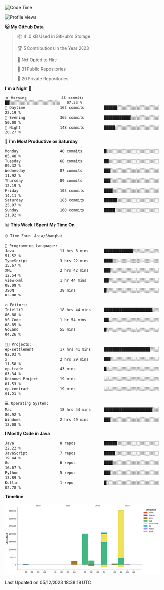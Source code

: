 <!--START_SECTION:waka-->
![Code Time](http://img.shields.io/badge/Code%20Time-2%2C168%20hrs%2050%20mins-blue)

![Profile Views](http://img.shields.io/badge/Profile%20Views-0-blue)

**🐱 My GitHub Data** 

> 📦 41.0 kB Used in GitHub's Storage 
 > 
> 🏆 5 Contributions in the Year 2023
 > 
> 🚫 Not Opted to Hire
 > 
> 📜 31 Public Repositories 
 > 
> 🔑 20 Private Repositories 
 > 
**I'm a Night 🦉** 

```text
🌞 Morning                55 commits          ██░░░░░░░░░░░░░░░░░░░░░░░   07.53 % 
🌆 Daytime                162 commits         ██████░░░░░░░░░░░░░░░░░░░   22.19 % 
🌃 Evening                365 commits         ████████████░░░░░░░░░░░░░   50.00 % 
🌙 Night                  148 commits         █████░░░░░░░░░░░░░░░░░░░░   20.27 % 
```
📅 **I'm Most Productive on Saturday** 

```text
Monday                   40 commits          █░░░░░░░░░░░░░░░░░░░░░░░░   05.48 % 
Tuesday                  68 commits          ██░░░░░░░░░░░░░░░░░░░░░░░   09.32 % 
Wednesday                87 commits          ███░░░░░░░░░░░░░░░░░░░░░░   11.92 % 
Thursday                 89 commits          ███░░░░░░░░░░░░░░░░░░░░░░   12.19 % 
Friday                   103 commits         ████░░░░░░░░░░░░░░░░░░░░░   14.11 % 
Saturday                 183 commits         ██████░░░░░░░░░░░░░░░░░░░   25.07 % 
Sunday                   160 commits         █████░░░░░░░░░░░░░░░░░░░░   21.92 % 
```


📊 **This Week I Spent My Time On** 

```text
🕑︎ Time Zone: Asia/Shanghai

💬 Programming Languages: 
Java                     11 hrs 6 mins       █████████████░░░░░░░░░░░░   51.52 % 
TypeScript               3 hrs 22 mins       ████░░░░░░░░░░░░░░░░░░░░░   15.67 % 
XML                      2 hrs 42 mins       ███░░░░░░░░░░░░░░░░░░░░░░   12.54 % 
view-xml                 1 hr 44 mins        ██░░░░░░░░░░░░░░░░░░░░░░░   08.09 % 
JSON                     38 mins             █░░░░░░░░░░░░░░░░░░░░░░░░   03.00 % 

🔥 Editors: 
IntelliJ                 18 hrs 44 mins      ██████████████████████░░░   86.88 % 
VS Code                  1 hr 54 mins        ██░░░░░░░░░░░░░░░░░░░░░░░   08.85 % 
GoLand                   55 mins             █░░░░░░░░░░░░░░░░░░░░░░░░   04.26 % 

🐱‍💻 Projects: 
ep-settlement            17 hrs 41 mins      █████████████████████░░░░   82.03 % 
x                        2 hrs 29 mins       ███░░░░░░░░░░░░░░░░░░░░░░   11.58 % 
ep-trade                 43 mins             █░░░░░░░░░░░░░░░░░░░░░░░░   03.34 % 
Unknown Project          19 mins             ░░░░░░░░░░░░░░░░░░░░░░░░░   01.53 % 
ep-contract              19 mins             ░░░░░░░░░░░░░░░░░░░░░░░░░   01.51 % 

💻 Operating System: 
Mac                      18 hrs 44 mins      ██████████████████████░░░   86.92 % 
Windows                  2 hrs 49 mins       ███░░░░░░░░░░░░░░░░░░░░░░   13.08 % 
```

**I Mostly Code in Java** 

```text
Java                     8 repos             ██████░░░░░░░░░░░░░░░░░░░   22.22 % 
JavaScript               7 repos             █████░░░░░░░░░░░░░░░░░░░░   19.44 % 
Go                       6 repos             ████░░░░░░░░░░░░░░░░░░░░░   16.67 % 
Python                   5 repos             ███░░░░░░░░░░░░░░░░░░░░░░   13.89 % 
Kotlin                   1 repo              █░░░░░░░░░░░░░░░░░░░░░░░░   02.78 % 
```



**Timeline**

![Lines of Code chart](https://raw.githubusercontent.com/youtiaoguagua/youtiaoguagua/master/assets/bar_graph.png)


 Last Updated on 05/12/2023 18:38:18 UTC
<!--END_SECTION:waka-->